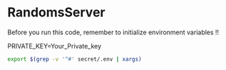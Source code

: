 # RandomsServer

Before you run this code, remember to initialize environment variables !!

PRIVATE_KEY=Your_Private_key

```bash
export $(grep -v '^#' secret/.env | xargs)
```
